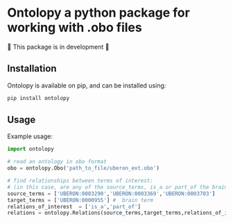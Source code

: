 # Ontolo**py** a python package for working with .obo files
:construction: This package is in development :construction:

## Installation
Ontolopy is available on pip, and can be installed using:

```bash
pip install ontolopy
```

## Usage
Example usage:

```python
import ontolopy

# read an ontology in obo format
obo = ontolopy.Obo('path_to_file/uberon_ext.obo')

# find relationships between terms of interest:
# (in this case, are any of the source_terms, is_a or part_of the brain?)
source_terms = ['UBERON:0003290','UBERON:0003369','UBERON:0003703'] 
target_terms = ['UBERON:0000955'] #  brain term
relations_of_interest  = ['is_a','part_of']
relations = ontolopy.Relations(source_terms,target_terms,relations_of_interest,obo.ont).relations
```
